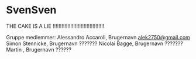 # SvenSven
THE CAKE IS A LIE !!!!!!!!!!!!!!!!!!!!!!!!!!!!!!!!!!!


Gruppe medlemmer:
Alessandro Accaroli, Brugernavn alek2750@gmail.com
Simon Stennicke, Brugernavn ???????
Nicolai Bagge, Brugernavn ???????
Martin , Brugernavn ??????
